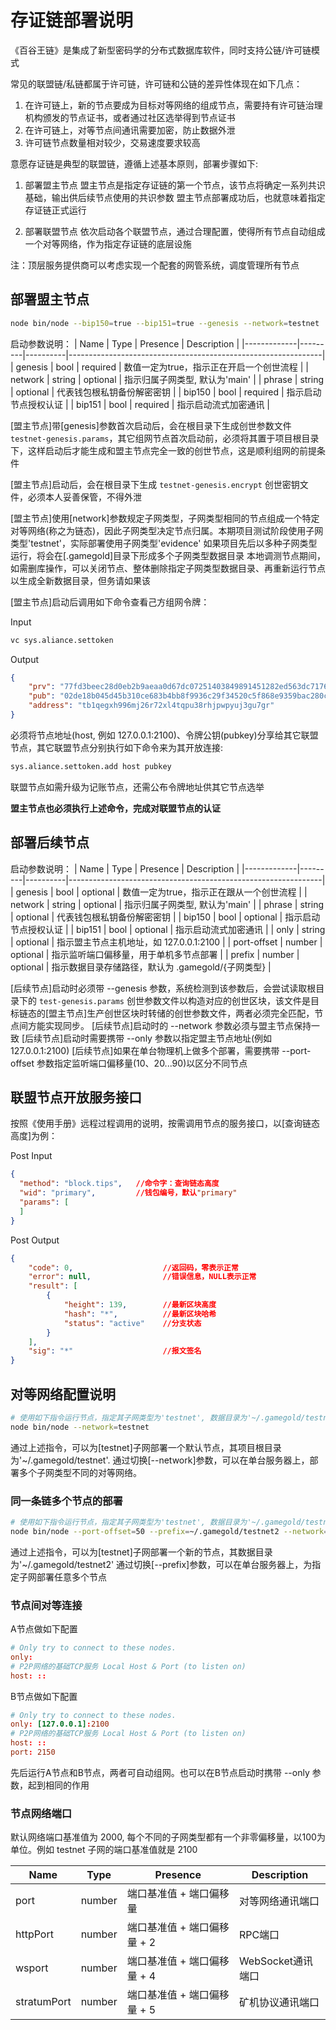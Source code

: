 # 存证链部署说明

《百谷王链》是集成了新型密码学的分布式数据库软件，同时支持公链/许可链模式

常见的联盟链/私链都属于许可链，许可链和公链的差异性体现在如下几点：
1. 在许可链上，新的节点要成为目标对等网络的组成节点，需要持有许可链治理机构颁发的节点证书，或者通过社区选举得到节点证书
2. 在许可链上，对等节点间通讯需要加密，防止数据外泄
3. 许可链节点数量相对较少，交易速度要求较高

意愿存证链是典型的联盟链，遵循上述基本原则，部署步骤如下:

1. 部署盟主节点
盟主节点是指定存证链的第一个节点，该节点将确定一系列共识基础，输出供后续节点使用的共识参数
盟主节点部署成功后，也就意味着指定存证链正式运行

2. 部署联盟节点
依次启动各个联盟节点，通过合理配置，使得所有节点自动组成一个对等网络，作为指定存证链的底层设施

注：顶层服务提供商可以考虑实现一个配套的网管系统，调度管理所有节点

## 部署盟主节点

```bash
node bin/node --bip150=true --bip151=true --genesis --network=testnet
```

启动参数说明：
| Name        | Type    | Presence | Description                                                   |
|-------------|---------|----------|---------------------------------------------------------------|
| genesis     | bool    | required | 数值一定为true，指示正在开启一个创世流程                         |
| network     | string  | optional | 指示归属子网类型, 默认为'main'                                  |
| phrase      | string  | optional | 代表钱包根私钥备份解密密钥                                      |
| bip150      | bool    | required | 指示启动节点授权认证                                            |
| bip151      | bool    | required | 指示启动流式加密通讯                                            |

[盟主节点]带[genesis]参数首次启动后，会在根目录下生成创世参数文件 `testnet-genesis.params`，其它组网节点首次启动前，必须将其置于项目根目录下，这样启动后才能生成和盟主节点完全一致的创世节点，这是顺利组网的前提条件

[盟主节点]启动后，会在根目录下生成 `testnet-genesis.encrypt` 创世密钥文件，必须本人妥善保管，不得外泄

[盟主节点]使用[network]参数规定子网类型，子网类型相同的节点组成一个特定对等网络(称之为链态)，因此子网类型决定节点归属。本期项目测试阶段使用子网类型'testnet'，实际部署使用子网类型'evidence' 
如果项目先后以多种子网类型运行，将会在[.gamegold]目录下形成多个子网类型数据目录
本地调测节点期间，如需删库操作，可以关闭节点、整体删除指定子网类型数据目录、再重新运行节点以生成全新数据目录，但务请如果该

[盟主节点]启动后调用如下命令查看己方组网令牌：

Input

```bash
vc sys.aliance.settoken
```

Output

```json
{
    "prv": "77fd3beec28d0eb2b9aeaa0d67dc07251403849891451282ed563dc7176221e9",      //令牌私钥
    "pub": "02de18b045d45b310ce683b4bb8f9936c29f34520c5f868e9359bac280c9b67cd8",    //令牌公钥
    "address": "tb1qegxh996mj26r72xl4tqpu38rhjpwpyuj3gu7gr"                         //令牌地址
}
```

必须将节点地址(host, 例如 127.0.0.1:2100)、令牌公钥(pubkey)分享给其它联盟节点，其它联盟节点分别执行如下命令来为其开放连接:

```bash
sys.aliance.settoken.add host pubkey 
```

联盟节点如需升级为记账节点，还需公布令牌地址供其它节点选举

**盟主节点也必须执行上述命令，完成对联盟节点的认证**

## 部署后续节点

启动参数说明：
| Name        | Type    | Presence | Description                                                   |
|-------------|---------|----------|---------------------------------------------------------------|
| genesis     | bool    | optional | 数值一定为true，指示正在跟从一个创世流程                         |
| network     | string  | optional | 指示归属子网类型, 默认为'main'                                  |
| phrase      | string  | optional | 代表钱包根私钥备份解密密钥                                      |
| bip150      | bool    | optional | 指示启动节点授权认证                                            |
| bip151      | bool    | optional | 指示启动流式加密通讯                                            |
| only        | string  | optional | 指示盟主节点主机地址，如 127.0.0.1:2100                           |
| port-offset | number  | optional | 指示监听端口偏移量，用于单机多节点部署                            |
| prefix      | number  | optional | 指示数据目录存储路径，默认为 .gamegold/{子网类型}                 |

[后续节点]启动时必须带 --genesis 参数，系统检测到该参数后，会尝试读取根目录下的 `test-genesis.params` 创世参数文件以构造对应的创世区块，该文件是目标链态的[盟主节点]生产创世区块时转储的创世参数文件，两者必须完全匹配，节点间方能实现同步。
[后续节点]启动时的 --network 参数必须与盟主节点保持一致
[后续节点]启动时需要携带 --only 参数以指定盟主节点地址(例如 127.0.0.1:2100)
[后续节点]如果在单台物理机上做多个部署，需要携带 --port-offset 参数指定监听端口偏移量(10、20...90)以区分不同节点

## 联盟节点开放服务接口

按照《使用手册》远程过程调用的说明，按需调用节点的服务接口，以[查询链态高度]为例：

Post Input

```json
{
  "method": "block.tips",   //命令字：查询链态高度
  "wid": "primary",         //钱包编号，默认"primary"
  "params": [
  ]
}
```

Post Output

```json
{
    "code": 0,                    //返回码，零表示正常
    "error": null,                //错误信息，NULL表示正常
    "result": [
        {
            "height": 139,        //最新区块高度
            "hash": "*",          //最新区块哈希
            "status": "active"    //分支状态
        }
    ],
    "sig": "*"                    //报文签名
}
```

## 对等网络配置说明

```bash
# 使用如下指令运行节点，指定其子网类型为'testnet', 数据目录为'~/.gamegold/testnet'
node bin/node --network=testnet
```

通过上述指令，可以为[testnet]子网部署一个默认节点，其项目根目录为'~/.gamegold/testnet'. 
通过切换[--network]参数，可以在单台服务器上，部署多个子网类型不同的对等网络。

### 同一条链多个节点的部署

```bash
# 使用如下指令运行节点，指定其子网类型为'testnet', 数据目录为'~/.gamegold/testnet2', 端口设置偏移量50
node bin/node --port-offset=50 --prefix=~/.gamegold/testnet2 --network=testnet
```

通过上述指令，可以为[testnet]子网部署一个新的节点，其数据目录为'~/.gamegold/testnet2'
通过切换[--prefix]参数，可以在单台服务器上，为指定子网部署任意多个节点

### 节点间对等连接

A节点做如下配置
```conf
# Only try to connect to these nodes.
only:
# P2P网络的基础TCP服务 Local Host & Port (to listen on)
host: ::
```

B节点做如下配置
```conf
# Only try to connect to these nodes.
only: [127.0.0.1]:2100
# P2P网络的基础TCP服务 Local Host & Port (to listen on)
host: ::
port: 2150
```

先后运行A节点和B节点，两者可自动组网。也可以在B节点启动时携带 --only 参数，起到相同的作用

### 节点网络端口

默认网络端口基准值为 2000, 每个不同的子网类型都有一个非零偏移量，以100为单位。例如 testnet 子网的端口基准值就是 2100

| Name        | Type    | Presence | Description                                                   |
|-------------|---------|----------------------------|---------------------------------------------|
| port        | number  | 端口基准值 + 端口偏移量      |  对等网络通讯端口                            |
| httpPort    | number  | 端口基准值 + 端口偏移量 + 2  |  RPC端口                                    |
| wsport      | number  | 端口基准值 + 端口偏移量 + 4  |  WebSocket通讯端口                          |
| stratumPort | number  | 端口基准值 + 端口偏移量 + 5  |  矿机协议通讯端口                            |
